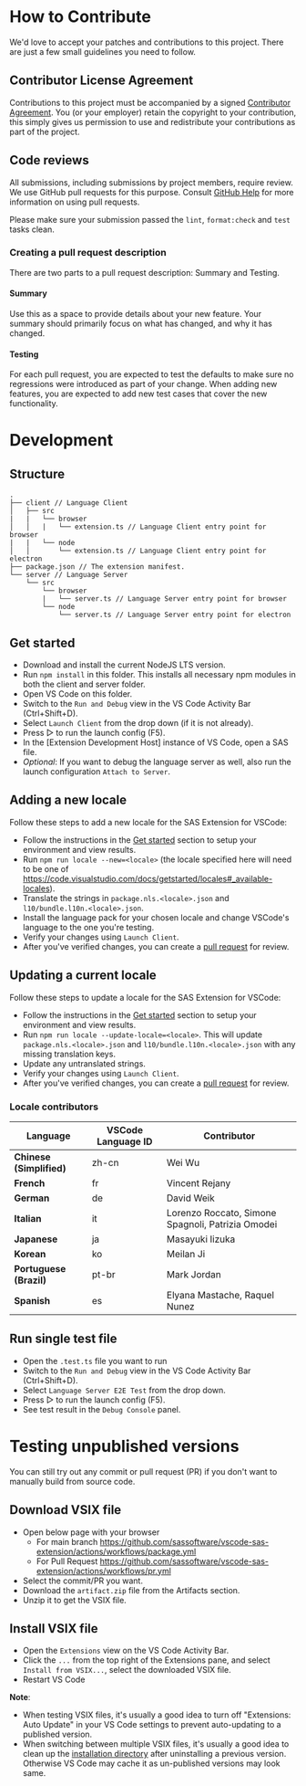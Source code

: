 # How to Contribute

We'd love to accept your patches and contributions to this project. There are
just a few small guidelines you need to follow.

## Contributor License Agreement

Contributions to this project must be accompanied by a signed
[Contributor Agreement](ContributorAgreement.txt).
You (or your employer) retain the copyright to your contribution,
this simply gives us permission to use and redistribute your contributions as
part of the project.

## Code reviews

All submissions, including submissions by project members, require review. We
use GitHub pull requests for this purpose. Consult
[GitHub Help](https://help.github.com/articles/about-pull-requests/) for more
information on using pull requests.

Please make sure your submission passed the `lint`, `format:check` and `test` tasks clean.

### Creating a pull request description

There are two parts to a pull request description: Summary and Testing.

#### Summary

Use this as a space to provide details about your new feature. Your summary should primarily focus on what has changed, and why it has changed.

#### Testing

For each pull request, you are expected to test the defaults to make sure no regressions were introduced as part of your change. When adding new features, you are expected to add new test cases that cover the new functionality.

# Development

## Structure

```
.
├── client // Language Client
│   ├── src
|   |   └── browser
│   │   |   └── extension.ts // Language Client entry point for browser
|   |   └── node
│   │       └── extension.ts // Language Client entry point for electron
├── package.json // The extension manifest.
└── server // Language Server
    └── src
        └── browser
        |   └── server.ts // Language Server entry point for browser
        └── node
            └── server.ts // Language Server entry point for electron
```

## Get started

- Download and install the current NodeJS LTS version.
- Run `npm install` in this folder. This installs all necessary npm modules in both the client and server folder.
- Open VS Code on this folder.
- Switch to the `Run and Debug` view in the VS Code Activity Bar (Ctrl+Shift+D).
- Select `Launch Client` from the drop down (if it is not already).
- Press ▷ to run the launch config (F5).
- In the [Extension Development Host] instance of VS Code, open a SAS file.
- _Optional_: If you want to debug the language server as well, also run the launch configuration `Attach to Server`.

## Adding a new locale

Follow these steps to add a new locale for the SAS Extension for VSCode:

- Follow the instructions in the [Get started](#get-started) section to setup your environment and view results.
- Run `npm run locale --new=<locale>` (the locale specified here will need to be one of https://code.visualstudio.com/docs/getstarted/locales#_available-locales).
- Translate the strings in `package.nls.<locale>.json` and `l10/bundle.l10n.<locale>.json`.
- Install the language pack for your chosen locale and change VSCode's language to the one you're testing.
- Verify your changes using `Launch Client`.
- After you've verified changes, you can create a [pull request](https://docs.github.com/en/pull-requests/collaborating-with-pull-requests/proposing-changes-to-your-work-with-pull-requests/creating-a-pull-request-from-a-fork) for review.

## Updating a current locale

Follow these steps to update a locale for the SAS Extension for VSCode:

- Follow the instructions in the [Get started](#get-started) section to setup your environment and view results.
- Run `npm run locale --update-locale=<locale>`. This will update `package.nls.<locale>.json` and `l10/bundle.l10n.<locale>.json` with any missing translation keys.
- Update any untranslated strings.
- Verify your changes using `Launch Client`.
- After you've verified changes, you can create a [pull request](https://docs.github.com/en/pull-requests/collaborating-with-pull-requests/proposing-changes-to-your-work-with-pull-requests/creating-a-pull-request-from-a-fork) for review.

### Locale contributors

| Language                 | VSCode Language ID | Contributor                                       |
| ------------------------ | ------------------ | ------------------------------------------------- |
| **Chinese (Simplified)** | zh-cn              | Wei Wu                                            |
| **French**               | fr                 | Vincent Rejany                                    |
| **German**               | de                 | David Weik                                        |
| **Italian**              | it                 | Lorenzo Roccato, Simone Spagnoli, Patrizia Omodei |
| **Japanese**             | ja                 | Masayuki Iizuka                                   |
| **Korean**               | ko                 | Meilan Ji                                         |
| **Portuguese (Brazil)**  | pt-br              | Mark Jordan                                       |
| **Spanish**              | es                 | Elyana Mastache, Raquel Nunez                     |

## Run single test file

- Open the `.test.ts` file you want to run
- Switch to the `Run and Debug` view in the VS Code Activity Bar (Ctrl+Shift+D).
- Select `Language Server E2E Test` from the drop down.
- Press ▷ to run the launch config (F5).
- See test result in the `Debug Console` panel.

# Testing unpublished versions

You can still try out any commit or pull request (PR) if you don't want to manually build from source code.

## Download VSIX file

- Open below page with your browser
  - For main branch https://github.com/sassoftware/vscode-sas-extension/actions/workflows/package.yml
  - For Pull Request https://github.com/sassoftware/vscode-sas-extension/actions/workflows/pr.yml
- Select the commit/PR you want.
- Download the `artifact.zip` file from the Artifacts section.
- Unzip it to get the VSIX file.

## Install VSIX file

- Open the `Extensions` view on the VS Code Activity Bar.
- Click the `...` from the top right of the Extensions pane, and select `Install from VSIX...`, select the downloaded VSIX file.
- Restart VS Code

**Note**:

- When testing VSIX files, it's usually a good idea to turn off "Extensions: Auto Update" in your VS Code settings to prevent auto-updating to a published version.
- When switching between multiple VSIX files, it's usually a good idea to clean up the [installation directory](https://code.visualstudio.com/docs/editor/extension-marketplace#_where-are-extensions-installed) after uninstalling a previous version. Otherwise VS Code may cache it as un-published versions may look same.
